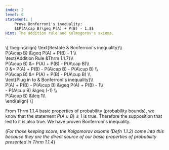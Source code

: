 ```yaml
---
index: 2
level: 0
statement: |
    Prove Bonferroni's inequality:  
    $$P(A\cap B)\geq P(A) + P(B) - 1.$$
Hint: The addition rule and Kolmogorov's axioms.
---
```

\\[
    \begin{align}
    \text{Restate & Bonferroni's inequality}\\\\\
    P(A\cap B) &\geq P(A) + P(B) - 1
    \\\\\
    \text{Addition Rule &Thrm 1.1.7}\\\\\
    P(A\cup B) &= P(A) + P(B) - P(A\cap B)\\\\\
    0 &= P(A) + P(B) - P(A\cap B) - P(A\cup B) \\\\\
    P(A\cap B) &= P(A) + P(B) - P(A\cup B)
    \\\\\
    \text{Plug in to & Bonferroni's inequality}\\\\\
    P(A) + P(B) - P(A\cup B) &\geq P(A) + P(B) - 1\\\\\
                - P(A\cup B) &\geq (-1) \\\\\
                  P(A\cup B) &\leq 1\\\\\
    \end{align}
\\]

From Thrm 1.1.4 basic properties of probability (probability bounds),
we know that the statement $P(A\cup B) \leq 1$ is true. Therefore the
supposition that led to it is also true. We have proven Bonferroni's 
inequality.

(_For those keeping score, the Kolgomorov axioms (Defn 1.1.2) come into
this because they are the direct source of our basic properties of 
probability presented in Thrm 1.1.4_)
